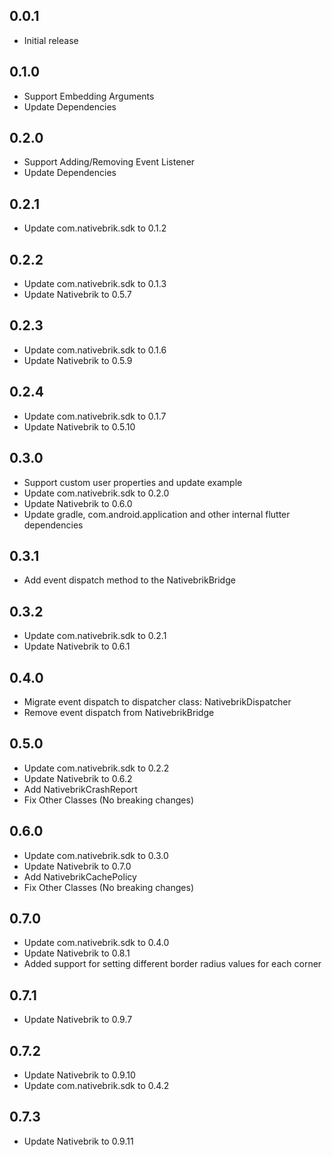 ## 0.0.1

- Initial release

## 0.1.0

- Support Embedding Arguments
- Update Dependencies

## 0.2.0

- Support Adding/Removing Event Listener
- Update Dependencies

## 0.2.1

- Update com.nativebrik.sdk to 0.1.2

## 0.2.2

- Update com.nativebrik.sdk to 0.1.3
- Update Nativebrik to 0.5.7

## 0.2.3

- Update com.nativebrik.sdk to 0.1.6
- Update Nativebrik to 0.5.9

## 0.2.4

- Update com.nativebrik.sdk to 0.1.7
- Update Nativebrik to 0.5.10

## 0.3.0

- Support custom user properties and update example
- Update com.nativebrik.sdk to 0.2.0
- Update Nativebrik to 0.6.0
- Update gradle, com.android.application and other internal flutter dependencies

## 0.3.1

- Add event dispatch method to the NativebrikBridge

## 0.3.2

- Update com.nativebrik.sdk to 0.2.1
- Update Nativebrik to 0.6.1

## 0.4.0

- Migrate event dispatch to dispatcher class: NativebrikDispatcher
- Remove event dispatch from NativebrikBridge

## 0.5.0

- Update com.nativebrik.sdk to 0.2.2
- Update Nativebrik to 0.6.2
- Add NativebrikCrashReport
- Fix Other Classes (No breaking changes)

## 0.6.0

- Update com.nativebrik.sdk to 0.3.0
- Update Nativebrik to 0.7.0
- Add NativebrikCachePolicy
- Fix Other Classes (No breaking changes)

## 0.7.0

- Update com.nativebrik.sdk to 0.4.0
- Update Nativebrik to 0.8.1
- Added support for setting different border radius values for each corner

## 0.7.1

- Update Nativebrik to 0.9.7

## 0.7.2

- Update Nativebrik to 0.9.10
- Update com.nativebrik.sdk to 0.4.2

## 0.7.3

- Update Nativebrik to 0.9.11
